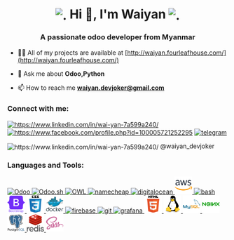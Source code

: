 <h1 align="center"><img align="center" src="http://waiyan.fourleafhouse.com/four_leaf2.png" alt="." height="40" width="40"/> Hi 👋, I'm Waiyan <img align="center" src="http://waiyan.fourleafhouse.com/four_leaf2.png" alt="." height="40" width="40"/> </h1>
<h3 align="center">A passionate odoo developer from Myanmar</h3>

- 👨‍💻 All of my projects are available at [http://waiyan.fourleafhouse.com/](http://waiyan.fourleafhouse.com/)

- 💬 Ask me about **Odoo,Python**

- 📫 How to reach me **waiyan.devjoker@gmail.com**

<h3 align="left">Connect with me:</h3>
<p align="left">
<a href="https://linkedin.com/in/https://www.linkedin.com/in/wai-yan-7a599a240/" target="_blank"><img align="center" src="https://raw.githubusercontent.com/rahuldkjain/github-profile-readme-generator/master/src/images/icons/Social/linked-in-alt.svg" alt="https://www.linkedin.com/in/wai-yan-7a599a240/" height="30" width="40" /></a>
<a href="https://fb.com/https://www.facebook.com/profile.php?id=100005721252295" target="_blank"><img align="center" src="https://raw.githubusercontent.com/rahuldkjain/github-profile-readme-generator/master/src/images/icons/Social/facebook.svg" alt="https://www.facebook.com/profile.php?id=100005721252295" height="30" width="40" /></a>
<a href="https://t.me/waiyan_devjoker" target="_blank"><img align="center" src="https://static.cdnlogo.com/logos/t/39/telegram.svg" alt="telegram" height="30" width="40" /></a>    
</p>

<p align="left">
<img align="center" src="https://static.cdnlogo.com/logos/t/39/telegram.svg" alt="https://www.linkedin.com/in/wai-yan-7a599a240/" height="30" width="40" /> @waiyan_devjoker
</p>

<h3 align="left">Languages and Tools:</h3>
<p align="left"> 
    <a href="https://www.odoo.com/" target="_blank" rel="noreferrer"> <img src="https://plugins.jetbrains.com/files/12952/71277/icon/META-INF_pluginIcon.svg" alt="Odoo" width="40" height="40"/> </a>
  <a href="https://www.odoo.sh/" target="_blank" rel="noreferrer"> <img src="https://www.odoo.sh/paas_website/static/src/img/odoo_sh_logo.svg" alt="Odoo.sh" width="40" height="40"/> </a>
  <a href="https://odoo.github.io/owl/" target="_blank" rel="noreferrer"> <img src="https://odoo.github.io/owl/assets/owl_1f989.png" alt="OWL" width="40" height="40"/> </a>
    <a href="https://www.namecheap.com/" target="_blank" rel="noreferrer"> <img src="https://www.namecheap.com/assets/img/nc-icon/favicon.ico" alt="namecheap" width="40" height="40"/> </a> 
   <a href="https://www.digitalocean.com" target="_blank" rel="noreferrer"> <img src="https://www.digitalocean.com/_next/static/media/android-chrome-512x512.5f2e6221.png" alt="digitalocean" width="40" height="40"/> </a> 
  <a href="https://aws.amazon.com" target="_blank" rel="noreferrer"> <img src="https://raw.githubusercontent.com/devicons/devicon/master/icons/amazonwebservices/amazonwebservices-original-wordmark.svg" alt="aws" width="40" height="40"/> </a> <a href="https://www.gnu.org/software/bash/" target="_blank" rel="noreferrer"> <img src="https://www.vectorlogo.zone/logos/gnu_bash/gnu_bash-icon.svg" alt="bash" width="40" height="40"/> </a> <a href="https://getbootstrap.com" target="_blank" rel="noreferrer"> <img src="https://raw.githubusercontent.com/devicons/devicon/master/icons/bootstrap/bootstrap-plain-wordmark.svg" alt="bootstrap" width="40" height="40"/> </a> <a href="https://www.w3schools.com/css/" target="_blank" rel="noreferrer"> <img src="https://raw.githubusercontent.com/devicons/devicon/master/icons/css3/css3-original-wordmark.svg" alt="css3" width="40" height="40"/> </a> <a href="https://www.docker.com/" target="_blank" rel="noreferrer"> <img src="https://raw.githubusercontent.com/devicons/devicon/master/icons/docker/docker-original-wordmark.svg" alt="docker" width="40" height="40"/> </a> <a href="https://firebase.google.com/" target="_blank" rel="noreferrer"> <img src="https://www.vectorlogo.zone/logos/firebase/firebase-icon.svg" alt="firebase" width="40" height="40"/> </a> <a href="https://git-scm.com/" target="_blank" rel="noreferrer"> <img src="https://www.vectorlogo.zone/logos/git-scm/git-scm-icon.svg" alt="git" width="40" height="40"/> </a> <a href="https://grafana.com" target="_blank" rel="noreferrer"> <img src="https://www.vectorlogo.zone/logos/grafana/grafana-icon.svg" alt="grafana" width="40" height="40"/> </a> <a href="https://www.w3.org/html/" target="_blank" rel="noreferrer"> <img src="https://raw.githubusercontent.com/devicons/devicon/master/icons/html5/html5-original-wordmark.svg" alt="html5" width="40" height="40"/> </a> <a href="https://www.linux.org/" target="_blank" rel="noreferrer"> <img src="https://raw.githubusercontent.com/devicons/devicon/master/icons/linux/linux-original.svg" alt="linux" width="40" height="40"/> </a> <a href="https://www.mysql.com/" target="_blank" rel="noreferrer"> <img src="https://raw.githubusercontent.com/devicons/devicon/master/icons/mysql/mysql-original-wordmark.svg" alt="mysql" width="40" height="40"/> </a> <a href="https://www.nginx.com" target="_blank" rel="noreferrer"> <img src="https://raw.githubusercontent.com/devicons/devicon/master/icons/nginx/nginx-original.svg" alt="nginx" width="40" height="40"/> </a> <a href="https://www.postgresql.org" target="_blank" rel="noreferrer"> <img src="https://raw.githubusercontent.com/devicons/devicon/master/icons/postgresql/postgresql-original-wordmark.svg" alt="postgresql" width="40" height="40"/> </a> <a href="https://redis.io" target="_blank" rel="noreferrer"> <img src="https://raw.githubusercontent.com/devicons/devicon/master/icons/redis/redis-original-wordmark.svg" alt="redis" width="40" height="40"/> </a> <a href="https://sass-lang.com" target="_blank" rel="noreferrer"> <img src="https://raw.githubusercontent.com/devicons/devicon/master/icons/sass/sass-original.svg" alt="sass" width="40" height="40"/> </a> </p>
